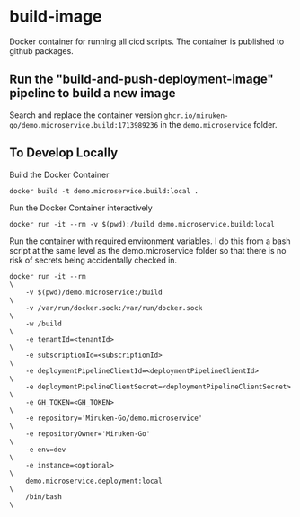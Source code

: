 # build-image

Docker container for running all cicd scripts.
The container is published to github packages.

## Run the "build-and-push-deployment-image" pipeline to build a new image

  Search and replace the container version `ghcr.io/miruken-go/demo.microservice.build:1713989236` in the `demo.microservice` folder.

## To Develop Locally

Build the Docker Container

    docker build -t demo.microservice.build:local .

Run the Docker Container interactively

    docker run -it --rm -v $(pwd):/build demo.microservice.build:local

Run the container with required environment variables.
I do this from a bash script at the same level as the demo.microservice folder
so that there is no risk of secrets being accidentally checked in.

    docker run -it --rm                                                    \
        -v $(pwd)/demo.microservice:/build                                 \
        -v /var/run/docker.sock:/var/run/docker.sock                       \
        -w /build                                                          \
        -e tenantId=<tenantId>                                             \
        -e subscriptionId=<subscriptionId>                                 \
        -e deploymentPipelineClientId=<deploymentPipelineClientId>         \
        -e deploymentPipelineClientSecret=<deploymentPipelineClientSecret> \
        -e GH_TOKEN=<GH_TOKEN>                                             \
        -e repository='Miruken-Go/demo.microservice'                       \
        -e repositoryOwner='Miruken-Go'                                    \
        -e env=dev                                                         \
        -e instance=<optional>                                             \
        demo.microservice.deployment:local                                 \
        /bin/bash                                                          \


